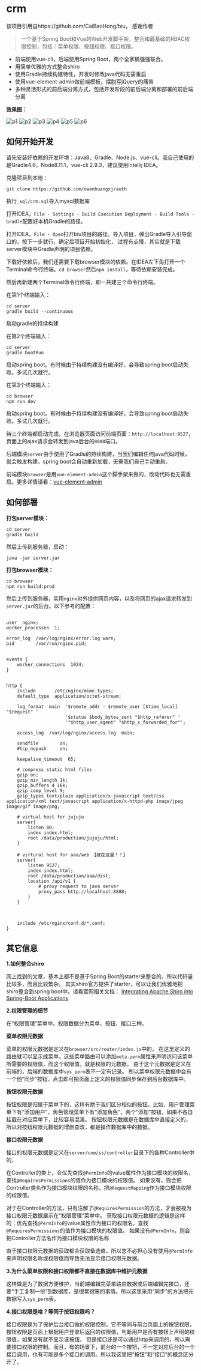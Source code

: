 # crm
该项目引用自https://github.com/CaiBaoHong/biu， 感谢作者

>一个基于Spring Boot和Vue的Web开发脚手架，整合和最基础的RBAC权限控制，包括：菜单权限、按钮权限、接口权限。

- 前端使用vue-cli，后端使用Spring Boot，两个全家桶强强联合。
- 用简单优雅的方式整合shiro
- 使用Gradle持续构建特性，开发时修改java代码无需重启
- 使用vue-element-admin做前端模板，摆脱写jQuery的痛苦
- 多种灵活形式的前后端分离方式，包括开发阶段的前后端分离和部署的前后端分离

**效果图：**

![p1](_doc/image/preview_1.png)
![p2](_doc/image/preview_2.png)
![p3](_doc/image/preview_3.png)
![p4](_doc/image/preview_4.png)
![p5](_doc/image/preview_5.png)
![p6](_doc/image/preview_6.png)

## 如何开始开发

请先安装好依赖的开发环境：Java8、Gradle、Node.js、vue-cli。我自己使用的是Gradle4.6，Node8.11.1，vue-cli 2.9.3，建议使用Intellij IDEA。

克隆项目到本地：

~~~
git clone https://github.com/owenhuangxj/auth
~~~

执行`_sql/crm.sql`导入mysql数据库

打开IDEA，`File - Settings - Build Execution Deployment - Build Tools - Gradle`配置好本机Gradle的路径。

打开IDEA，`File - Open`打开biu项目的路径，导入项目，弹出Gradle导入引导窗口的，按下一步就行，确定后项目开始初始化，
过程有点慢，其实就是下载server模块中Gradle声明的项目依赖。

下载好依赖后，我们还需要下载browser模块的依赖。在IDEA左下角打开一个Terminal命令行终端。`cd browser`然后`npm install`，等待依赖安装完成。

然后再新建两个Terminal命令行终端，即一共建三个命令行终端。

在第1个终端输入：
~~~
cd server
gradle build --continuous
~~~
启动gradle的持续构建


在第2个终端输入：
~~~
cd server
gradle bootRun
~~~
启动spring boot。有时候由于持续构建没有编译好，会导致spring boot启动失败。多试几次就行。


在第3个终端输入：
~~~
cd browser
npm run dev
~~~
启动spring boot。有时候由于持续构建没有编译好，会导致spring boot启动失败。多试几次就行。

待三个终端都启动完成，在浏览器页面访问前端页面：`http://localhost:9527`，页面上的ajax请求会转发到java后台的`8888`端口。

后端模块`server`由于使用了Gradle的持续构建，当我们编辑任何java代码时候，就会触发构建，spring boot会自动重新加载，无需我们自己手动重启。

前端模块`browser`是用`vue-element-admin`这个脚手架来做的，改动代码也无需重启。更多详情请看：[vue-element-admin](https://github.com/PanJiaChen/vue-element-admin)

## 如何部署

**打包server模块：**
~~~
cd server
gradle build
~~~
然后上传到服务器，启动：
~~~
java -jar server.jar
~~~

**打包browser模块：**
~~~
cd browser
npm run build:prod
~~~
然后上传到服务器，实用`nginx`对外提供网页内容，以及将网页的ajax请求转发到`server.jar`的后台。以下参考的配置：

~~~
 
user  nginx;
worker_processes  1;
 
error_log  /var/log/nginx/error.log warn;
pid        /var/run/nginx.pid;
 
 
events {
    worker_connections  1024;
}
 
 
http {
    include       /etc/nginx/mime.types;
    default_type  application/octet-stream;
 
    log_format  main  '$remote_addr - $remote_user [$time_local] "$request" '
                      '$status $body_bytes_sent "$http_referer" '
                      '"$http_user_agent" "$http_x_forwarded_for"';
 
    access_log  /var/log/nginx/access.log  main;
 
    sendfile        on;
    #tcp_nopush     on;
 
    keepalive_timeout  65;
 
    # compress static html files
    gzip on;
    gzip_min_length 1k;
    gzip_buffers 4 16k;
    gzip_comp_level 9;
    gzip_types text/plain application/x-javascript text/css application/xml text/javascript application/x-httpd-php image/jpeg image/gif image/png;    
    
    # virtual host for jujuju
    server{
        listen 80;
        index index.html;
        root /data/production/jujuju/html;
    }
 
    # virtural host for aaa/web 【就在这里！！】
    server{
        listen 9527;       
        index index.html;
        root /data/production/aaa/dist;                
        location /api/v1 {
            # proxy request to java server
            proxy_pass http://localhost:8888;
        }
    }
 
 
 
    include /etc/nginx/conf.d/*.conf;
}
~~~

## 其它信息

**1.如何整合shiro**

网上找到的文章，基本上都不是基于Spring Boot的starter来整合的，所以代码量比较多，而且比较繁杂。
其实shiro官方提供了starter，可以让我们优雅地把shiro整合到spring boot中。请看官网相关文档：
[Integrating Apache Shiro into Spring-Boot Applications](https://shiro.apache.org/spring-boot.html)

**2.权限管理的细节**

在“权限管理”菜单中。权限数据分为菜单、按钮、接口三种。

**菜单权限元数据**

菜单的权限元数据是定义在`browser/src/router/index.js`中的，
在这里定义的路由就可以显示成菜单。这些菜单路由可以添加`meta.perm`属性来声明访问该菜单所需要的权限值，而这个权限值，就是权限的元数据。
由于这个元数据是定义在前端的，后端的数据库中`sys_perm`表不一定有记录。
所以菜单权限元数据中会有一个他“同步”按钮，点击即可把页面上定义的权限值同步保存到后台数据库中。


**按钮权限元数据**

按钮权限是归属于菜单下的，这样有助于我们区分相似的按钮。比如，用户管理菜单下有“添加用户”，角色管理菜单下有“添加角色”，两个“添加”按钮，如果不各自挂载在对应菜单下，比较容易混淆。
按钮权限元数据是在数据库中直接定义的，所以对按钮权限元数据的增删查改，都是操作数据库中的数据。


**接口权限元数据**

接口的权限元数据是定义在`server/com/ss/controller`目录下的各种Controller中的，

在Controller的类上，会优先查找`@PermInfo`的value属性作为接口模块的权限名，查找`@RequiresPermissions`的值作为接口模块的权限值。
如果没有，则会把Controller类名作为接口模块权限的名称，把`@RequestMapping`作为接口模块权限的权限值。

对于在Controller的方法，只有注解了`@RequiresPermission`的方法，才会被视为接口权限元数据展示在“权限管理”菜单中。
获取接口权限元数据的逻辑是这样的：优先查找`@PermInfo`的value属性作为接口的权限名，查找`@RequiresPermissions`的值作为接口模块的权限值。
如果没有`@PermInfo`，则会把Controller方法名作为接口模块权限的名称

由于接口权限元数据的获取都会获取备选值，所以您不必担心没有使用`@PermInfo`来声明权限名称或权限值而导致无法显示接口权限元数据。

**3.为什么菜单权限和接口权限都不直接在数据库中维护元数据**

这样做是为了数据方便维护，当前端编辑完菜单路由数据或后端编辑完接口，还要“手工复制一份”到数据库，是很累很笨的事情。所以这里采用“同步”的方法把元数据写入`sys_perm`表。

**4.接口权限是啥？等同于按钮权限吗？**

接口权限是为了保护后台接口做的权限控制，它不等同与前台页面上的按钮权限，按钮权限是页面上根据用户登录后返回的权限值，判断用户是否有按钮上声明的权限值，如果没有就不显示该按钮。
但是接口还是可以通过http来调用的，所以需要接口权限的控制。而且，有的场景下，前台的一个按钮，不一定对应后台的一个接口调用，也有可能是多个接口的调用。所以我这里把“按钮”和“接口”的概念区分开了。